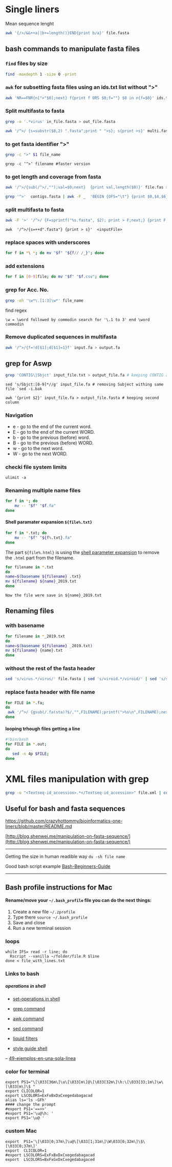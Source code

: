 # Single liners

Mean sequence lenght  
```bash
awk '{/>/&&++a||b+=length()}END{print b/a}' file.fasta
```


## bash commands to manipulate fasta files

### `find` files by size
```bash 
find -maxdepth 1 -size 0 -print
```

### `awk` for subsetting fasta files using an ids.txt list without ">"
```bash
awk 'NR==FNR{n[">"$0];next} f{print f ORS $0;f=""} $0 in n{f=$0}' ids.txt contig_sequences.fa > output.fa
```
### Split multifasta to fasta
```bash
grep -o '.*virus' in_file.fasta > out_file.fasta

```
```bash
awk '/^>/ {s=substr($0,2) ".fasta";print " ">s}; s{print >s}' multi.fasta
```


### to get fasta identifier ">"
```bash
grep -c ">" $1 file_name
```
```
grep -c ‘^>’ filename #faster version
```
### to get length and coverage from fasta
```bash
awk '/^>/{sub(/^>/,"");val=$0;next}  {print val,length($0)}' file.fas > lenghts.txt
```

```bash
grep '^>'  contigs.fasta | awk -F _  'BEGIN {OFS="\t"} {print $0,$4,$6}' | more
```

### split multifasta to fasta
```bash
awk -F '>' '/^>/ {F=sprintf("%s.fasta", $2); print > F;next;} {print F; close(F)}' < FASTAFILE.fa
```
```
awk  '/^>/{s=++d".fasta"} {print > s}'  <inputFile>
```
### replace spaces with underscores
```bash
for f in *\ *; do mv "$f" "${f// /_}"; done
```

### add extensions
```bash
for f in [0-9]file; do mv "$f" "$f.csv"; done
```

### grep for Acc. No. 
```bash
grep -oh '\w*\.[1:3]\w*' file_name
```
find regex 
```
\w = \word followed by commodin search for '\.1 to 3' end \word commodin 
```
### Remove duplicated sequences in multifasta
```bash
awk '/^>/{f=!d[$1];d[$1]=1}f' input.fa > output.fa
```

## grep for Aswp
```bash 
grep 'CONTIG\|Sbjct' input_file.txt > output_file.fa # keeping CONTIG and sequence

``` 

```
sed 's/Sbjct:[0-9]*//g' input_file.fa # removing Subject withing same file `sed -i.bak

``` 

```
awk '{print $2}' input_file.fa > output_file.fasta # keeping second column
``` 


### Navigation
 * e - go to the end of the current word.
 * E - go to the end of the current WORD.
 * b - go to the previous (before) word.
 * B - go to the previous (before) WORD.
 * w - go to the next word.
 * W - go to the next WORD.


### checki file system limits
```
ulimit -a
```

### Renaming multiple name files 
```bash
for f in *; do 
    mv -- "$f" "$f.fa"
done
```

#### Shell paramater expansion  `${file%.txt}` 
```bash
for f in *.txt; do 
    mv -- "$f" "${f%.txt}.fa"
done
```
The part `${file%.html}` is using the [shell parameter expansion](https://www.gnu.org/software/bash/manual/html_node/Shell-Parameter-Expansion.html) to remove the `.html` part from the filename.

```bash
for filename in *.txt
do
name=$(basename ${filename} .txt}
mv ${filename} ${name}_2019.txt
done
```
``Now the file were save in ${name}_2019.txt``

## Renaming files 
### with basename 
```bash
for filename in *_2019.txt
do
name=$(basename ${filename} _2019.txt)
mv ${filaname} {name}.txt
done
```
### without the rest of the fasta header
```bash
sed 's/virus.*/virus/' file.fasta | sed 's/viroid.*/viroid/' | sed 's/satellite.*/satellite/' > output_file.fasta
```
### replace fasta header with file name
```bash
for FILE in *.fa;
do
 awk '/^>/ {gsub(/.fa(sta)?$/,"",FILENAME);printf(">%s\n",FILENAME);next;} {print}' $FILE > outdir/changed_${FILE}
done
```

#### looping trhough files getting a line
```bash
#!bin/bash
for FILE in *.out;
do
   sed -n 4p $FILE;
done
```

# XML files manipulation with grep 
```bash 
grep -o "<Textseq-id_accession>.*</Textseq-id_accession>" file.xml | cut -d ">" -f 2 | cut -d "<" -f 1
```


## Useful for bash and fasta sequences
https://github.com/crazyhottommy/bioinformatics-one-liners/blob/master/README.md

[http://blog.shenwei.me/manipulation-on-fasta-sequence/](http://blog.shenwei.me/manipulation-on-fasta-sequence/)

-----
Getting the size in human readible way
`du -sh file name`

Good bash script example
[Bash-Beginners-Guide](https://www.tldp.org/LDP/Bash-Beginners-Guide/html/sect_01_05.html)


---

<h2 id="bash-profile--instructions-for-mac">Bash profile  instructions for Mac</h2>
<h4 id="renamemove-your--.bash_profile--file-you-can-do-the-next-things">Rename/move your  <code>~/.bash_profile</code>  file you can do the next things:</h4>
<ol>
<li>Create a new file  <code>~/.zprofile</code></li>
<li>Type there  <code>source ~/.bash_profile</code></li>
<li>Save and close</li>
<li>Run a new terminal session</li>
</ol>
<h3 id="loops">loops</h3>
<pre><code>while IFS= read -r line; do
  Rscript --vanilla ~/folder/file.R $line
done &lt; file_with_lines.txt
</code></pre>
<h3 id="links-to-bash">Links to bash</h3>
<h5 id="operations-in-shell">operations in shell</h5>
<ul>
<li>
<p><a href="https://catonmat.net/set-operations-in-unix-shell">set-operations in shell</a></p>
</li>
<li>
<p><a href="https://ma.ttias.be/grep-show-lines-before-and-after-the-match-in-linux/">grep command</a></p>
</li>
<li>
<p><a href="https://www.oreilly.com/library/view/effective-awk-programming/9781491904930/ch01.html">awk command</a></p>
</li>
<li>
<p><a href="https://www.gnu.org/software/sed/manual/sed.html#advanced-sed">sed command</a></p>
</li>
<li>
<p><a href="https://shopify.dev/docs/themes/liquid/reference/filters">liquid filters</a></p>
</li>
<li>
<p><a href="https://google.github.io/styleguide/shellguide.html">style guide shell</a></p>
</li>
</ul>
<p>– <a href="https://poesiabinaria.net/2013/01/magia-en-bash-49-ejemplos-en-una-sola-linea-o-dos/">49-ejemplos-en-una-sola-linea</a></p>
<h3 id="color-for-terminal">color for terminal</h3>
<pre class=" language-bash"><code class="prism  language-bash"><span class="token function">export</span> PS1<span class="token operator">=</span><span class="token string">"\[\033[36m\]\u\[\033[m\]@\[\033[32m\]\h:\[\033[33;1m\]\w\[\033[m\]\$ "</span>
<span class="token function">export</span> CLICOLOR<span class="token operator">=</span>1
<span class="token function">export</span> LSCOLORS<span class="token operator">=</span>ExFxBxDxCxegedabagacad
<span class="token function">alias</span> ls<span class="token operator">=</span><span class="token string">'ls -GFh'</span>
<span class="token comment">#### change the prompt</span>
<span class="token comment">#export PS1='==&gt;&gt;'</span>
<span class="token comment">#export PS1='\u@\h: '</span>
<span class="token function">export</span> PS1<span class="token operator">=</span><span class="token string">'\u@ '</span>
</code></pre>
<h3 id="custom-mac">custom Mac</h3>
<pre class=" language-bash"><code class="prism  language-bash"><span class="token function">export</span>  PS1<span class="token operator">=</span><span class="token string">'\[\033[0;37m\]\u@\[\033[1;31m\]\W\033[0;32m\]\$\[\033[0;37m\]'</span>
<span class="token function">export</span>  CLICOLOR<span class="token operator">=</span>1
<span class="token comment">#export LSCOLORS=ExFxBxDxCxegedabagacad</span>
<span class="token function">export</span>  LSCOLORS<span class="token operator">=</span>BxFxGxDxCxegedabagaced
</code></pre>

